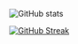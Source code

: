![GitHub stats](http://github-readme-stats-iota-six-89.vercel.app/api?username=bram1903&show_icons=true&theme=dark&count_private=true&hide=javascript)

[![GitHub Streak](http://github-readme-streak-stats.herokuapp.com?user=Bram1903&theme=dark&hide_border=true&date_format=j%20M%5B%20Y%5D)]([https://git.io/streak-stats](http://github-readme-streak-stats.herokuapp.com?user=Bram1903&theme=dark&hide_border=true&date_format=j%20M%5B%20Y%5D))
